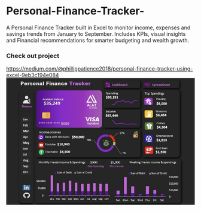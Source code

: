 # Personal-Finance-Tracker-
A Personal Finance Tracker built in Excel to monitor income, expenses and savings trends from January to September. Includes KPIs, visual insights and Financial recommendations for smarter budgeting and wealth growth. 
### Check out project

https://medium.com/@phillippatience2018/personal-finance-tracker-using-excel-9eb3c194e084
![Personal Finance Tracker](IMG_3739.jpeg)

